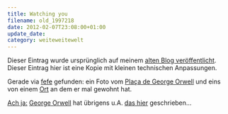 ```yaml
---
title: Watching you
filename: old_1997218
date: 2012-02-07T23:08:00+01:00
update_date:
category: weiteweitewelt
---
```

Dieser Eintrag wurde ursprünglich auf meinem [alten Blog veröffentlicht](https://stu.blogger.de/stories/1997218/). Dieser Eintrag hier ist eine Kopie mit kleinen technischen Anpassungen.

Gerade via [fefe](http://blog.fefe.de/?ts=b1cf4e4d) gefunden: ein Foto vom [Plaça de George Orwell](http://aharoni.files.wordpress.com/2010/04/pl-george-orwell.jpg) und eins von einem [Ort](http://i.imgur.com/d8fM5.jpg) an dem er mal gewohnt hat.

[Ach ja:](http://tvtropes.org/pmwiki/pmwiki.php/Main/DontExplainTheJoke) [George Orwell](http://de.wikipedia.org/wiki/George_Orwell) hat übrigens u.A. [das hier](http://de.wikipedia.org/wiki/1984_%28Roman%29) geschrieben…
